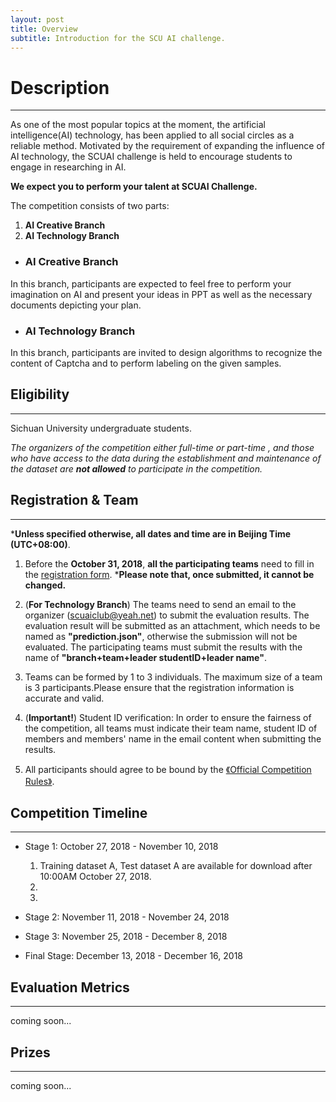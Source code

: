 ```yaml
---
layout: post
title: Overview
subtitle: Introduction for the SCU AI challenge.
---
```


# Description
***

As one of the most popular topics at the moment, the artificial intelligence(AI) technology, has been applied to all social circles as a reliable method. Motivated by the requirement of expanding the influence of AI technology, the SCUAI challenge is held to encourage students
to engage in researching in AI.  

**We expect you to perform your talent at SCUAI Challenge.**

The competition consists of two parts:
1. **AI Creative Branch**
2. **AI Technology Branch**

- ### AI Creative Branch
In this branch, participants are expected to feel free to perform your imagination on AI and present your ideas in PPT as well as the necessary documents depicting your plan.

- ### AI Technology Branch
In this branch, participants are invited to design algorithms to recognize the content of Captcha and to perform labeling on the given samples.

## Eligibility
***
Sichuan University undergraduate students.

*The organizers of the competition either full-time or part-time , and those who have access to the data during the establishment and maintenance of the dataset are **not allowed** to participate in the competition.*

## Registration & Team
***
***Unless specified otherwise, all dates and time are in Beijing Time (UTC+08:00)**.

1. Before the **October 31, 2018**, **all the participating teams** need to fill in the [registration form](https://www.wjx.top/m/29667352.aspx). 
***Please note that, once submitted, it cannot be changed.**

2. (**For Technology Branch**) The teams need to send an email to the organizer (<scuaiclub@yeah.net>) to submit the evaluation results. The evaluation result will be submitted as an attachment, which needs to be named as **"prediction.json"**, otherwise the submission will not be evaluated. The participating teams must submit the results with the name of **"branch+team+leader studentID+leader name"**.

3. Teams can be formed by 1 to 3 individuals. The maximum size of a team is 3 participants.Please ensure that the registration information is accurate and valid.

4. (**Important!**) Student ID verification: In order to ensure the fairness of the competition, all teams must indicate their team name, student ID of members and members' name in the email content when submitting the results.

5. All participants should agree to be bound by the [《Official Competition Rules》](https://scuaiclub.github.io/entry_agreement).

## Competition Timeline
***
- Stage 1: October 27, 2018 - November 10, 2018 

    1. Training dataset A, Test dataset A are available for download after 10:00AM October 27, 2018.
    2. 
    3. 
- Stage 2: November 11, 2018 - November 24, 2018

- Stage 3: November 25, 2018 - December 8, 2018

- Final Stage: December 13, 2018 - December 16, 2018


## Evaluation Metrics
***
coming soon...

## Prizes
***
coming soon...

